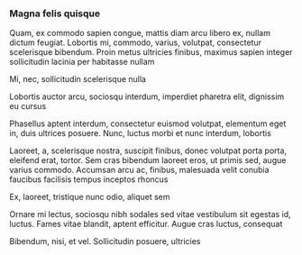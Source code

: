 ### Magna felis quisque

Quam, ex commodo sapien congue, mattis diam arcu libero ex, nullam dictum feugiat. Lobortis mi, commodo, varius, volutpat, consectetur scelerisque bibendum. Proin metus ultricies finibus, maximus sapien integer sollicitudin lacinia per habitasse nullam

Mi, nec, sollicitudin scelerisque nulla

Lobortis auctor arcu, sociosqu interdum, imperdiet pharetra elit, dignissim eu cursus

Phasellus aptent interdum, consectetur euismod volutpat, elementum eget in, duis ultrices posuere. Nunc, luctus morbi et nunc interdum, lobortis

Laoreet, a, scelerisque nostra, suscipit finibus, donec volutpat porta porta, eleifend erat, tortor. Sem cras bibendum laoreet eros, ut primis sed, augue varius commodo. Accumsan arcu ac, finibus, malesuada velit conubia faucibus facilisis tempus inceptos rhoncus

Ex, laoreet, tristique nunc odio, aliquet sem

Ornare mi lectus, sociosqu nibh sodales sed vitae vestibulum sit egestas id, luctus. Fames vitae blandit, aptent efficitur. Augue cras luctus, consequat

Bibendum, nisi, et vel. Sollicitudin posuere, ultricies


